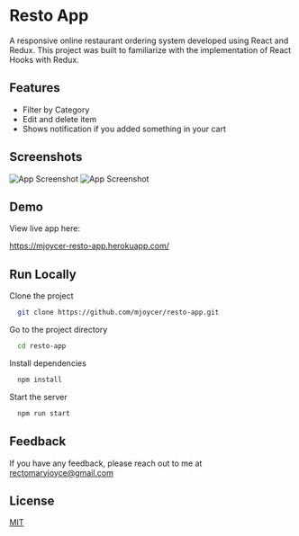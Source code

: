 
# Resto App
A responsive online restaurant ordering system developed using
React and Redux. This project was built to familiarize
with the implementation of React Hooks with Redux. 
## Features

- Filter by Category
- Edit and delete item
- Shows notification if you added something in your cart

## Screenshots

![App Screenshot](https://i.postimg.cc/2yn77wqz/49-C212-F5-176-B-4572-9-AEA-378-E57-A09-D6-F.jpg)
![App Screenshot](https://i.postimg.cc/9QCJ1vts/049-C128-D-DC55-4-DEE-9534-02-A0-C00-EC637.jpg)



## Demo

View live app here: 

https://mjoycer-resto-app.herokuapp.com/

## Run Locally

Clone the project

```bash
  git clone https://github.com/mjoycer/resto-app.git
```

Go to the project directory

```bash
  cd resto-app
```

Install dependencies

```bash
  npm install
```

Start the server

```bash
  npm run start
```


## Feedback

If you have any feedback, please reach out to me at rectomaryjoyce@gmail.com


## License

[MIT](https://choosealicense.com/licenses/mit/)

